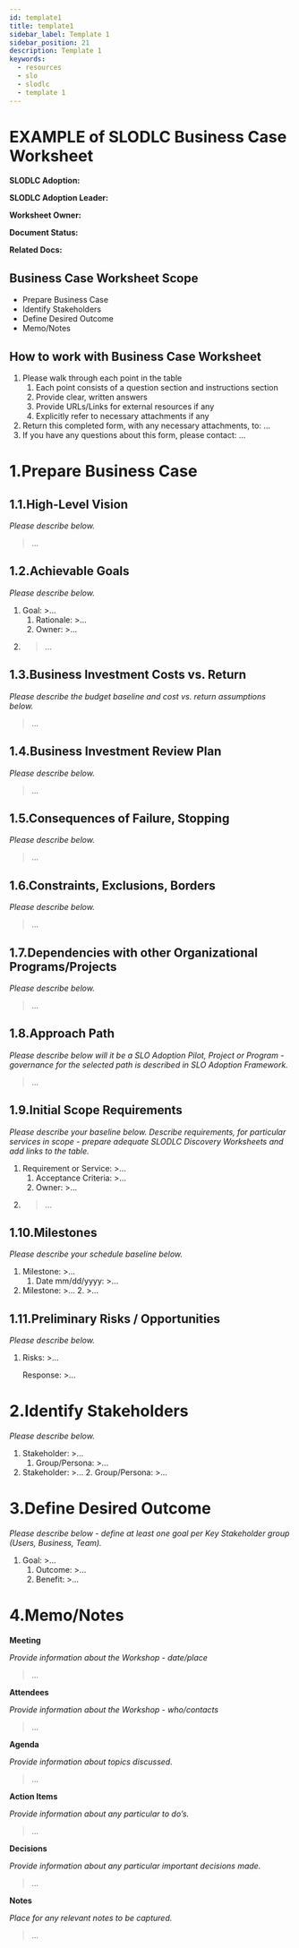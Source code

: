 ```yaml
---
id: template1
title: template1
sidebar_label: Template 1
sidebar_position: 21
description: Template 1
keywords:
  - resources
  - slo
  - slodlc
  - template 1
---
```


# EXAMPLE of SLODLC Business Case Worksheet

**SLODLC Adoption:**

**SLODLC Adoption Leader:**

**Worksheet Owner:**

**Document Status:**

**Related Docs:**


## Business Case Worksheet Scope



* Prepare Business Case
* Identify Stakeholders
* Define Desired Outcome
* Memo/Notes


## How to work with Business Case Worksheet



1. Please walk through each point in the table
    1. Each point consists of a question section and instructions section
    2. Provide clear, written answers
    3. Provide URLs/Links for external resources if any
    4. Explicitly refer to necessary attachments if any
2. Return this completed form, with any necessary attachments, to: …
3. If you have any questions about this form, please contact: …


# 1.Prepare Business Case


## 1.1.High-Level Vision

_Please describe below._

> ... 


## 1.2.Achievable Goals

_Please describe below._



1. Goal: >...
    1. Rationale: >...
    2. Owner: >...
2. >...


## 1.3.Business Investment Costs vs. Return

_Please describe the budget baseline and cost vs. return assumptions below._

>...


## 1.4.Business Investment Review Plan

_Please describe below._

>...


## 1.5.Consequences of Failure, Stopping

_Please describe below._

>...


## 1.6.Constraints, Exclusions, Borders

_Please describe below._

>...


## 1.7.Dependencies with other Organizational Programs/Projects

_Please describe below._

>...


## 1.8.Approach Path

_Please describe below will it be a SLO Adoption Pilot, Project or Program - governance for the selected path is described in SLO Adoption Framework._

>...


## 1.9.Initial Scope Requirements

_Please describe your baseline below. Describe requirements, for particular services in scope - prepare adequate SLODLC Discovery Worksheets and add links to the table._



1. Requirement or Service: >...
    1. Acceptance Criteria: >...
    2. Owner: >...
2. >...


## 1.10.Milestones

_Please describe your schedule baseline below._



1. Milestone: >...
    1. Date mm/dd/yyyy: >...
2. Milestone: >...
    2. >...


## 1.11.Preliminary Risks / Opportunities

_Please describe below._



1. Risks: >...

    Response: >...



# 2.Identify Stakeholders

_Please describe below._



1. Stakeholder: >...
    1. Group/Persona: >...
2. Stakeholder: >...
    2. Group/Persona: >...


# 3.Define Desired Outcome

_Please describe below - define at least one goal per Key Stakeholder group (Users, Business, Team)._



1. Goal: >...
    1. Outcome: >...
    2. Benefit: >...


# 4.Memo/Notes

**Meeting**

_Provide  information about the Workshop - date/place_

>...

**Attendees**

_Provide  information about the Workshop - who/contacts_

>...

**Agenda**

_Provide information about topics discussed._

>...

**Action Items**

_Provide information about any particular to do’s._

>...

**Decisions**

_Provide information about any particular important decisions made._

>...

**Notes**

_Place for any relevant notes to be captured._

>...
